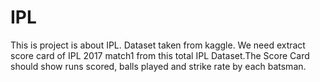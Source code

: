 # IPL
 This is project is about IPL. Dataset taken from kaggle. We need extract score card of IPL 2017 match1 from this total IPL Dataset.The Score Card should show runs scored, balls played and strike rate by each batsman.
